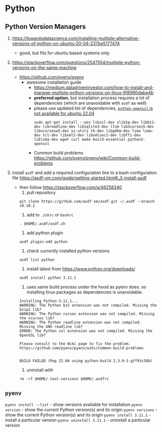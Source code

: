 # Python

## Python Version Managers
1. https://towardsdatascience.com/installing-multiple-alternative-versions-of-python-on-ubuntu-20-04-237be5177474
    - good, but fits for ubuntu based systems only 
1.  https://stackoverflow.com/questions/2547554/multiple-python-versions-on-the-same-machine
    - https://github.com/pyenv/pyenv
        - awesome installation guide 
          - https://medium.datadriveninvestor.com/how-to-install-and-manage-multiple-python-versions-on-linux-916990dabe4b
          - __preferred option__, but installation process requires a lot of dependencies (which are unavoidable with `asdf` as well)
          - please use updated list of dependencies, [`python-openssl` is not available for ubuntu 22.04](https://stackoverflow.com/a/73566675)
              ```
              sudo apt-get install --yes libssl-dev zlib1g-dev libbz2-dev libreadline-dev libsqlite3-dev llvm libncurses5-dev libncursesw5-dev xz-utils tk-dev libgdbm-dev lzma lzma-dev tcl-dev libxml2-dev libxmlsec1-dev libffi-dev liblzma-dev wget curl make build-essential python3-openssl
              ```
          - Common build problems https://github.com/pyenv/pyenv/wiki/Common-build-problems 

1. install `asdf` and add a required configuration line to a bash configuration file https://asdf-vm.com/guide/getting-started.html#_3-install-asdf
    - then follow https://stackoverflow.com/a/46258340 
        1. pull repository
        ```
        git clone https://github.com/asdf-vm/asdf.git ~/.asdf --branch v0.10.2
        ```
        1. add to `.zshrc` or `bashrc`
        ```
        . $HOME/.asdf/asdf.sh
        ```
        1. add python plugin
        ```
        asdf plugin-add python
        ```
        1. check currently installed python versions
        ```
        asdf list python
        ```
        1. install latest from https://www.python.org/downloads/
        ```
        asdf install python 3.11.1
        ```
        1. uses same build process under the hood as pyenv does. so installing linux packages as dependencies is unavoidable.
        ```
        Installing Python-3.11.1...
        WARNING: The Python bz2 extension was not compiled. Missing the bzip2 lib?
        WARNING: The Python curses extension was not compiled. Missing the ncurses lib?
        WARNING: The Python readline extension was not compiled. Missing the GNU readline lib?
        ERROR: The Python ssl extension was not compiled. Missing the OpenSSL lib?

        Please consult to the Wiki page to fix the problem.
        https://github.com/pyenv/pyenv/wiki/Common-build-problems


        BUILD FAILED (Pop 22.04 using python-build 2.3.9-1-gff93c58b)
        ```
        1. uninstall with
        ```
        rm -rf $HOME/.tool-versions $HOME/.asdfrc
        ```

## `pyenv`
`pyenv install --list` - show versions available for installation
`pyenv version` - show the current Python version(s) and its origin
`pyenv versions` - show the current Python version(s) and its origin
`pyenv install 3.11.1` - install a particular version
`pyenv uninstall 3.11.1` - uninstall a particular version
